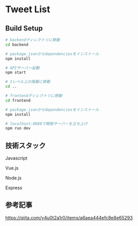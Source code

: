 # Tweet List

## Build Setup

``` bash
# backendディレクトリに移動
cd backend

# package.jsonからdependenciesをインストール
npm install

# APIサーバー起動
npm start

# 1レベル上の階層に移動
cd ..

# frontendディレクトリに移動
cd frontend

# package.jsonからdependenciesをインストール
npm install

# localhost:8080で開発サーバーを立ち上げ
npm run dev
```

## 技術スタック
Javascript

Vue.js

Node.js

Express

## 参考記事
https://qiita.com/y4u0t2a1r0/items/a6aea444efc8e8e65293
